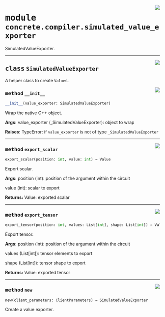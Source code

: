 <!-- markdownlint-disable -->

<a href="../../tempdirectoryforapidocs/.venvtrash/lib/python3.10/site-packages/concrete/compiler/simulated_value_exporter.py#L0"><img align="right" style="float:right;" src="https://img.shields.io/badge/-source-cccccc?style=flat-square"></a>

# <kbd>module</kbd> `concrete.compiler.simulated_value_exporter`
SimulatedValueExporter. 



---

<a href="../../tempdirectoryforapidocs/.venvtrash/lib/python3.10/site-packages/concrete/compiler/simulated_value_exporter.py#L18"><img align="right" style="float:right;" src="https://img.shields.io/badge/-source-cccccc?style=flat-square"></a>

## <kbd>class</kbd> `SimulatedValueExporter`
A helper class to create `Value`s. 

<a href="../../tempdirectoryforapidocs/.venvtrash/lib/python3.10/site-packages/concrete/compiler/simulated_value_exporter.py#L21"><img align="right" style="float:right;" src="https://img.shields.io/badge/-source-cccccc?style=flat-square"></a>

### <kbd>method</kbd> `__init__`

```python
__init__(value_exporter: SimulatedValueExporter)
```

Wrap the native C++ object. 



**Args:**
  value_exporter (_SimulatedValueExporter):  object to wrap 



**Raises:**
  TypeError:  if `value_exporter` is not of type `_SimulatedValueExporter` 




---

<a href="../../tempdirectoryforapidocs/.venvtrash/lib/python3.10/site-packages/concrete/compiler/simulated_value_exporter.py#L51"><img align="right" style="float:right;" src="https://img.shields.io/badge/-source-cccccc?style=flat-square"></a>

### <kbd>method</kbd> `export_scalar`

```python
export_scalar(position: int, value: int) → Value
```

Export scalar. 



**Args:**
  position (int):  position of the argument within the circuit 

 value (int):  scalar to export 



**Returns:**
  Value:  exported scalar 

---

<a href="../../tempdirectoryforapidocs/.venvtrash/lib/python3.10/site-packages/concrete/compiler/simulated_value_exporter.py#L69"><img align="right" style="float:right;" src="https://img.shields.io/badge/-source-cccccc?style=flat-square"></a>

### <kbd>method</kbd> `export_tensor`

```python
export_tensor(position: int, values: List[int], shape: List[int]) → Value
```

Export tensor. 



**Args:**
  position (int):  position of the argument within the circuit 

 values (List[int]):  tensor elements to export 

 shape (List[int]):  tensor shape to export 



**Returns:**
  Value:  exported tensor 

---

<a href="../../tempdirectoryforapidocs/.venvtrash/lib/python3.10/site-packages/concrete/compiler/simulated_value_exporter.py#L41"><img align="right" style="float:right;" src="https://img.shields.io/badge/-source-cccccc?style=flat-square"></a>

### <kbd>method</kbd> `new`

```python
new(client_parameters: ClientParameters) → SimulatedValueExporter
```

Create a value exporter. 


